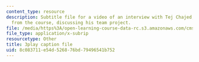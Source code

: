 ```yaml
---
content_type: resource
description: Subtitle file for a video of an interview with Tej Chajed, a student
  from the course, discussing his team project.
file: /media/https%3A/open-learning-course-data-rc.s3.amazonaws.com/cms-611j-creating-video-games-fall-2014/8c083711e54d526876bd79496541b752_bgMZSJ2rfNc.srt
file_type: application/x-subrip
resourcetype: Other
title: 3play caption file
uid: 8c083711-e54d-5268-76bd-79496541b752
---
```

